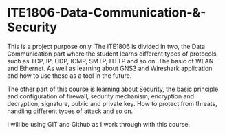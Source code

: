 # ITE1806-Data-Communication-&-Security
This is a project purpose only. 
The ITE1806 is divided in two, the Data Communication part where the student learns different types of protocols, such as TCP, IP, UDP, ICMP, SMTP, HTTP and so on. The basic of WLAN and Ethernet. As well as learning about GNS3 and Wireshark application and how to use these as a tool in the future. 

The other part of this course is learning about Security, the basic principle and configuration of firewall, security mechanism, encryption and decryption, signature, public and private key. How to protect from threats, handling different types of attack and so on.

I will be using GIT and Github as I work through with this course. 


